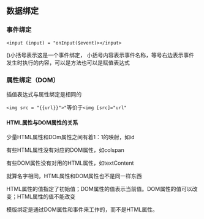## 数据绑定

### 事件绑定

`<input (input) = "onInput($event)></input>`

()小括号表示这是一个事件绑定， 小括号内容表示事件名称，等号右边表示事件发生时执行的内容，可以是方法也可以是赋值表达式

### 属性绑定（DOM）

插值表达式与属性绑定是相同的

`<img src = "{{url}}">"`等价于`<img [src]="url"`

#### HTML属性与DOM属性的关系

少量HTML属性和DOm属性之间有着1：1的映射，如id

有些HTML属性没有对应的DOM属性，如colspan

有些DOM属性没有对用的HTML属性，如textContent

就算名字相同，HTML属性和DOM属性也不是同一样东西

HTML属性的值指定了初始值；DOM属性的值表示当前值。DOM属性的值可以改变；HTML属性的值不能改变

模版绑定是通过DOM属性和事件来工作的，而不是HTML属性。



